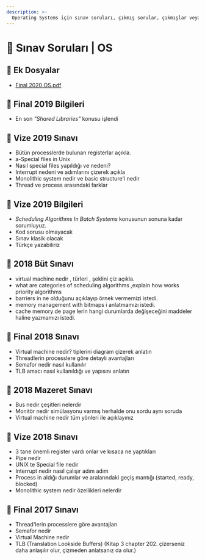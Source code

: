 ```yaml
---
description: >-
  Operating Systems için sınav soruları, çıkmış sorular, çıkmışlar veya önceki senelerde çıkan sorular
---
```


# 📃 Sınav Soruları \| OS

## 📂 Ek Dosyalar

<!--YPackage.YGitbookIntegration-tarafından-otomatik-oluşturulmuştur-->

- [Final 2020 OS.pdf](Final%202020%20OS.pdf)

<!--YPackage.YGitbookIntegration-tarafından-otomatik-oluşturulmuştur-->

## 📅 Final 2019 Bilgileri
- En son _"Shared Libraries"_ konusu işlendi

## 📅 Vize 2019 Sınavı
- Bütün processlerde bulunan registerlar açıkla.
- a-Special files in Unix
- Nasıl special files yapıldığı ve nedeni?
- Interrupt nedeni ve adımlarını çizerek açıkla
- Monolithic system nedir ve basic structure'i nedir
- Thread ve process arasındaki farklar

## 📅 Vize 2019 Bilgileri

- _Scheduling Algorithms In Batch Systems_ konusunun sonuna kadar sorumluyuz.
- Kod sorusu olmayacak
- Sınav klasik olacak
- Türkçe yazabiliriz

## 📅 2018 Büt Sınavı

- virtual machine nedir , türleri , şeklini çiz açıkla.
- what are categories of scheduling algorithms ,explain how works priority algorithms
- barriers in ne olduğunu açıklayıp örnek vermemizi istedi.
- memory management with bitmaps i anlatmamızı istedi.
- cache memory de page lerin hangi durumlarda değişeceğini maddeler haline yazmamızı istedi.

## 📅 Final 2018 Sınavı

- Virtual machine nedir? tiplerini diagram çizerek anlatın
- Threadlerin processlere göre detaylı avantajları
- Semafor nedir nasıl kullanılır
- TLB amacı nasıl kullanıldığı ve yapısını anlatın

## 📅 2018 Mazeret Sınavı

- Bus nedir çeşitleri nelerdir
- Monitör nedir simülasyonu varmış herhalde onu sordu aynı soruda
- Virtual machine nedir tüm yönleri ile açıklayınız

## 📅 Vize 2018 Sınavı

- 3 tane önemli register vardı onlar ve kısaca ne yaptıkları
- Pipe nedir
- UNIX te Special file nedir
- Interrupt nedir nasıl çalışır adım adım
- Process in aldığı durumlar ve aralarındaki geçiş mantığı (started, ready, blocked)
- Monolithic system nedir özellikleri nelerdir

## 📅 Final 2017 Sınavı

- Thread'lerin processlere göre avantajları
- Semafor nedir
- Virtual Machine nedir
- TLB (Translation Lookside Buffers) (Kitap 3 chapter 202. çizerseniz daha anlaşılır olur, çizmeden anlatsanız da olur.)


